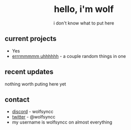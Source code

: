 <div align="center">
  <h1>hello, i'm wolf</h1>
  i don't know what to put here
</div>

## current projects
* Yes
* [errrmmmmm uhhhhhh](https://www.youtube.com/watch?v=dQw4w9WgXcQ) - a couple random things in one

## recent updates
nothing worth puting here yet




## contact
* [discord](https://discord.com/users/502510499322134558) -  wolfsyncc
* [twitter](https://twitter.com/wolfsyncc) - @wolfsyncc
* my username is wolfsyncc on almost everything
